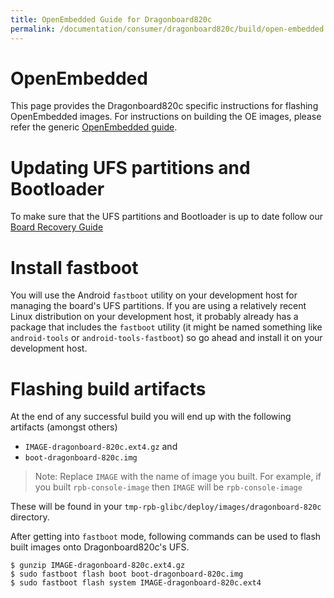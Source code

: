```yaml
---
title: OpenEmbedded Guide for Dragonboard820c
permalink: /documentation/consumer/dragonboard820c/build/open-embedded.md.html
---
```


# OpenEmbedded

This page provides the Dragonboard820c specific instructions for flashing OpenEmbedded images. For instructions on building
the OE images, please refer the generic [OpenEmbedded guide](../../guides/open_embedded.md).

# Updating UFS partitions and Bootloader

To make sure that the UFS partitions and Bootloader is up to date follow our [Board Recovery Guide](../installation/board-recovery.md)

# Install fastboot

You will use the Android `fastboot` utility on your development host for
managing the board's UFS partitions. If you are using a relatively
recent Linux distribution on your development host, it probably already
has a package that includes the `fastboot` utility (it might be named
something like `android-tools` or `android-tools-fastboot`) so go ahead
and install it on your development host.

# Flashing build artifacts

At the end of any successful build you will end up with the following artifacts (amongst others)
* `IMAGE-dragonboard-820c.ext4.gz` and
* `boot-dragonboard-820c.img`

> Note: Replace `IMAGE` with the name of image you built. For example, if you built `rpb-console-image` then `IMAGE` will
be `rpb-console-image`

These will be found in your `tmp-rpb-glibc/deploy/images/dragonboard-820c` directory.

After getting into `fastboot` mode, following commands can be used to flash built images onto Dragonboard820c's UFS.

```shell
$ gunzip IMAGE-dragonboard-820c.ext4.gz
$ sudo fastboot flash boot boot-dragonboard-820c.img
$ sudo fastboot flash system IMAGE-dragonboard-820c.ext4
```
